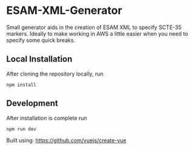 # ESAM-XML-Generator
Small generator aids in the creation of ESAM XML to specify SCTE-35 markers.
Ideally to make working in AWS a little easier when you need to specify some quick
breaks.

 ## Local Installation
 After cloning the repository locally, run 

 `npm install`

 ## Development
After installation is complete run

`npm run dev`


Built using: 
 https://github.com/vuejs/create-vue
